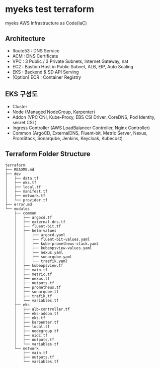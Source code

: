 # myeks test terraform
myeks AWS Infrastructure as Code(IaC)

## Architecture
- Route53 : DNS Service
- ACM : DNS Certificate
- VPC : 3 Public / 3 Private Subnets, Internet Gateway, nat
- EC2 : Bastion Host in Public Subnet, ALB, EIP, Auto Scaling
- EKS : Backend & SD API Serving
- [Option] ECR : Container Registry

## EKS 구성도
  - Cluster
  - Node (Managed NodeGroup, Karpenter)
  - Addon (VPC CNI, Kube-Proxy, EBS CSI Driver, CoreDNS, Pod Identity, secret CSI )
  - Ingress Controller (AWS LoadBalancer Controller, Nginx Controller)
  - Common (ArgoCD, ExternalDNS, Fluent-bit, Metric Server, Nexus, PromStack, Sonarqube, Jenkins, Keycloak, Kubecost)

## Terraform Folder Structure
```
terraform
├── README.md
├── dev
│   ├── data.tf
│   ├── eks.tf
│   ├── local.tf
│   ├── manifest.tf
│   ├── network.tf
│   └── provider.tf
├── error.md
└── modules
    ├── common
    │   ├── argocd.tf
    │   ├── external-dns.tf
    │   ├── fluent-bit.tf
    │   ├── helm-values
    │   │   ├── argocd.yaml
    │   │   ├── fluent-bit-values.yaml
    │   │   ├── kube-prometheus-stack.yaml
    │   │   ├── kubeopsview-values.yaml
    │   │   ├── nexus.yaml
    │   │   ├── sonarqube.yaml
    │   │   └── traefik.yaml
    │   ├── kubeopsview.tf
    │   ├── main.tf
    │   ├── metric.tf
    │   ├── nexus.tf
    │   ├── outputs.tf
    │   ├── prometheus.tf
    │   ├── sonarqube.tf
    │   ├── trafik.tf
    │   └── variables.tf
    ├── eks
    │   ├── alb-controller.tf
    │   ├── eks-addon.tf
    │   ├── eks.tf
    │   ├── karpenter.tf
    │   ├── local.tf
    │   ├── nodegroup.tf
    │   ├── oidc.tf
    │   ├── outputs.tf
    │   └── variables.tf
    └── network
        ├── main.tf
        ├── outputs.tf
        └── variables.tf